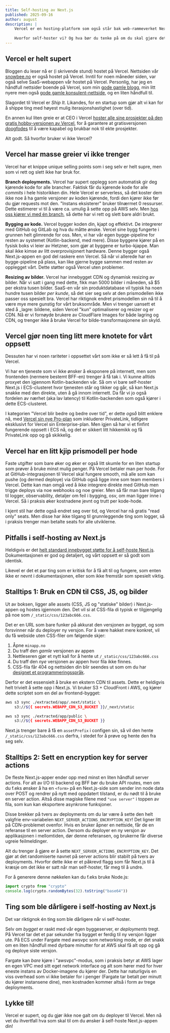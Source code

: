 ```yaml
---
title: Self-hosting av Next.js
published: 2025-09-16
author: august
description: |
    Vercel er en hosting-platform som også står bak web-rammeverket Next.js. De fleste som bruker Next.js går for Vercel, men ikke vi! Vi har valgt å self-hoste Next.js i AWS i stedet for.
    
    Hvorfor self-hoster vi? Og hva bør du tenke på om du skal gjøre det samme?
---
```


## Vercel er helt supert

Bloggen du leser nå er (i skrivende stund) hostet på Vercel. Nettsiden vår [snowbee.no](https://www.snowbee.no) er også hostet på Vercel. Inntil for noen måneder siden, var også selve SaaS-webappen vår hostet på Vercel. Personlig, har jeg en håndfull nettsider boende på Vercel, som min [gode gamle blogg](https://www.augustl.com), min litt nyere men også [gode gamle konsulent-nettside](https://www.crud.business), og en liten håndfull til.

Slagordet til Vercel er _Ship It_. Likandes, for en startup som gjør alt vi kan for å shippe ting med høyest mulig iterasjonshastighet (over tid).

En annen kul liten greie er at CEO i Vercel [hoster alle sine prosjekter på den gratis hobby-versjonen av Vercel](https://x.com/rauchg/status/1868310015247048862), for å garantere at gratisversjonen [doogfodes](https://en.wikipedia.org/wiki/Eating_your_own_dog_food) til å være kapabel og brukbar nok til ekte prosjekter.

Alt godt. Så hvorfor bruker vi ikke Vercel?

## Vercel har masse greier vi ikke trenger

Vercel har et knippe unique selling points som i seg selv er helt supre, men som vi rett og slett ikke har bruk for.

**Branch deployments.** Vercel har supert opplegg som automatisk gir deg kjørende kode for alle brancher. Faktisk får du kjørende kode for alle *commits* i hele historikken din. Hele Vercel er serverless, så det koster dem ikke noe å ha gamle versjoner av koden kjørende, fordi den kjører ikke før du gjør requests mot den. "Instans eksisterer" bruker tilnærmet 0 ressurser. Dette estimerer vi til å være ca. umulig å sette opp på AWS selv. Men [hos oss kjører vi med én branch](/2025-bare-en-branch), så dette har vi rett og slett bare aldri brukt.

**Bygging av kode.** Vercel bygger koden din, kjapt og effektivt. De integrerer med GitHub og GitLab og hva du måtte ønske. Vercel sine bygg fungerte i grunnen helt glimrende for oss. Men, vi har vår egen bygge-pipeline for resten av systemet (Kotlin-backend, med mere). Disse byggene kjører på en fysisk boks vi leier av Hetzner, som gjør at byggene er turbo-kjappe. Man skal ikke kimse av litt overprovisjonert hardware. Denne bygger også Next.js-appen en god del raskere enn Vercel. Så når vi allerede har en bygge-pipeline på plass, kan like gjerne bygge sammen med resten av opplegget vårt. Dette støtter også Vercel uten problemer.

**Resizing av bilder.** Vercel har innebygget CDN og dynamisk resizing av bilder. Når vi satt i gang med dette, fikk man 5000 bilder i måneden, så $5 per ekstra tusen bilder. SaaS-en vår sin produktdatabase vil typisk ha noen hundre tusen bilder *per kunde*, så det sier seg selv at den prismodellen ikke passer oss spesielt bra. Vercel har riktignok endret prismodellen sin nå til å være mye mere gunstig for vårt bruksområde. Men vi trenger uansett et sted å _lagre: bildene, siden Vercel "kun" optimaliserer og resizer og er CDN. Nå er vi fornøyde brukere av CloudFlare Images for både lagring og CDN, og trenger ikke å bruke Vercel for bilde-transformasjonene sin skyld.

## Vercel gjør noen ting litt mere knotete for vårt oppsett

Dessuten har vi noen rariteter i oppsettet vårt som ikke er så lett å få til på Vercel.

Vi har en tjeneste som vi ikke ønsker å eksponere på internett, men som frontenden (nermere bestemt BFF-en) trenger å få tak i. Vi kunne alltids proxyet den igjennom Kotlin-backenden vår. Så om vi bare self-hoster Next.js i ECS-clusteret hvor tjenesten står og tikker og går, så kan Next.js snakke med den direkte, uten å gå innom internett. Da får vi jo også fordelen av nærhet (aka lav latency) til Kotlin-backenden som også kjører i dette ECS-clusteret.

I kategorien "Vercel blir bedre og bedre over tid", er dette _også_ blitt enklere nå, med [Vercel sin nye Pro-plan](https://vercel.com/blog/new-pro-pricing-plan) som inkluderer PrivateLink, tidligere eksklusivt for Vercel sin Enterprise-plan. Men igjen så har vi et finfint fungerende oppsett i ECS nå, og det er sikkert litt hikkemikk og få PrivateLink opp og gå skikkelig.

## Vercel har en litt kjip prismodell per hode

Faste utgifter som bare øker og øker er også litt skumle for en liten startup som prøver å bruke minst mulig penger. På Vercel betaler man per hode. For at GitHub-integrasjonen til Vercel skal fungere smooth, må alle som kan pushe (og dermed deploye) via GitHub også ligge inne som team members i Vercel. Dette kan man omgå ved å ikke integrere direkte med GitHub men trigge deploys via noe webhooks og noe greier. Men så får man bare tilgang til logger, observability, detaljer om feil i bygging, osv, om man ligger inne i Vercel. Så i praksis øker kostnadene jevnt og trutt per kode-hode.

I kjent stil har dette også endret seg over tid, og Vercel har nå gratis "read only" seats. Men disse har ikke tilgang til grunnleggende ting som logger, så i praksis trenger man betalte seats for alle utviklerne.

## Pitfalls i self-hosting av Next.js

Heldigvis er det [helt standard innebygget støtte for å self-hoste Next.js](https://nextjs.org/docs/app/guides/self-hosting). Dokumentasjonen er god og detaljert, og vårt oppsett er så godt som identisk.

Likevel er det et par ting som er kritisk for å få alt til og fungere, som enten ikke er nevnt i dokumentasjonen, eller som ikke fremstår som spesielt viktig.

## Stalltips 1: Bruk en CDN til CSS, JS, og bilder

Ut av boksen, ligger alle assets (CSS, JS og "statiske" bilder) i Next.js-appen og hostes igjennom den. Det vil si at CSS-fila di typisk er tilgjengelig på noe som `/_static/css/123abc666.css`.

Det er en URL som bare funker på akkurat den versjonen av bygget, og som forsvinner når du deployer ny versjon. For å være hakket mere konkret, vil du få webside uten CSS-filer om følgende skjer:

1. Åpne `minapp.no`
2. Du traff den _gamle_ versjonen av appen
3. Nettleseren gjør et nytt kall for å hente ut `/_static/css/123abc666.css`
4. Du traff den _nye_ versjonen av appen hvor fila ikke finnes.
5. CSS-fila får 404 og nettsiden din blir seendes ut som om du har [designet et programmeringsspråk](http://www.wall.org/~larry/).

Derfor er det essensielt å bruke en ekstern CDN til assets. Dette er heldigvis helt trivielt å sette opp i Next.js. Vi bruker S3 + CloudFront i AWS, og kjører dette scriptet som en del av frontend-bygget:

```bash
aws s3 sync ./extracted/app/.next/static \
    s3://${{ secrets.WEBAPP_CDN_S3_BUCKET }}/_next/static

aws s3 sync ./extracted/app/public \
    s3://${{ secrets.WEBAPP_CDN_S3_BUCKET }}
```

Next.js trenger bare å få en `assetPrefix` i configen sin, så vil den hente `/_static/css/123abc666.css` derfra, i stedet for å prøve og hente den fra seg selv.

## Stalltips 2: Sett en encryption key for server actions

De fleste Next.js-apper ender opp med minst en liten håndfull server actions. For alt av I/O til backend og BFF bør du bruke API routes, men om du f.eks ønsker å ha en `<form>` på en Next.js-side som sender inn node data over POST og rendrer på nytt med oppdatert tilstand, er du nødt til å bruke en server action. Altså disse magiske filene med `"use server"` i toppen av fila, som kun kan eksportere asynkrone funksjoner.

Disse brekker på tvers av deployments om du lar være å sette den helt valgfrie env-variabelen `NEXT_SERVER_ACTIONS_ENCRYPTION_KEY`! Det ligner litt på CDN-problemet ovenfor. Hvis en bruker åpner en nettside, får de en referanse til en server action. Dersom du deployer en ny versjon av applikasjonen i mellomtiden, dør denne referansen, og brukerne får diverse ugreie feilmeldinger.

Alt du trenger å gjøre er å sette `NEXT_SERVER_ACTIONS_ENCRYPTION_KEY`. Det gjør at det randomiserte navnet på server actions blir stabilt på tvers av deployments. Hvorfor dette ikke er et påkrevd flagg som får Next.js til å kræsje om det ikke er satt når man self-hoster, får meg til å undre.

For å generere denne nøkkelen kan du f.eks bruke Node.js:

```javascript
import crypto from "crypto"
console.log(crypto.randomBytes(32).toString("base64"))
```

## Ting som ble dårligere i self-hosting av Next.js

Det var riktignok én ting som ble dårligere når vi self-hoster.

Selv om _bygget_ er raskt med vår egen byggeserver, er _deployments_ tregt. På Vercel tar det et par sekunder fra bygget er ferdig til ny versjon ligger ute. På ECS under Fargate med awsvpc som networking mode, er det snakk om en liten håndfull med dyrbare minutter for at AWS skal få alt opp og gå og deploye siste versjon.

Fargate kan _bare_ kjøre i "awsvpc"-modus, som i praksis betyr at AWS lager en egen VPC med sitt eget network interface og alt som hører med for hver eneste instans av Docker-imagene du kjører der. Dette har naturligvis en viss overhead som vi ikke betaler for i penger (Fargate tar betalt per minutt du kjører instansene dine), men kostnaden kommer altså i form av trege deployments.

## Lykke til!

Vercel er supert, og du gjør ikke noe galt om du deployer til Vercel. Men nå vet du ihvertfall hva som skal til om du ønsker å self-hoste Next.js-appen din!